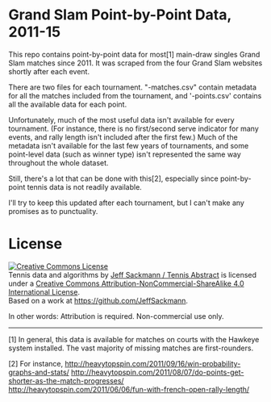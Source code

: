 # Grand Slam Point-by-Point Data, 2011-15

This repo contains point-by-point data for most[1] main-draw singles Grand Slam matches since 2011. It was scraped from the four Grand Slam websites shortly after each event.

There are two files for each tournament. "-matches.csv" contain metadata for all the matches included from the tournament, and '-points.csv' contains all the available data for each point. 

Unfortunately, much of the most useful data isn't available for every tournament. (For instance, there is no first/second serve indicator for many events, and rally length isn't included after the first few.) Much of the metadata isn't available for the last few years of tournaments, and some point-level data (such as winner type) isn't represented the same way throughout the whole dataset.

Still, there's a lot that can be done with this[2], especially since point-by-point tennis data is not readily available.

I'll try to keep this updated after each tournament, but I can't make any promises as to punctuality.

# License

<a rel="license" href="http://creativecommons.org/licenses/by-nc-sa/4.0/"><img alt="Creative Commons License" style="border-width:0" src="https://i.creativecommons.org/l/by-nc-sa/4.0/88x31.png" /></a><br /><span xmlns:dct="http://purl.org/dc/terms/" href="http://purl.org/dc/dcmitype/Dataset" property="dct:title" rel="dct:type">Tennis data and algorithms</span> by <a xmlns:cc="http://creativecommons.org/ns#" href="http://www.tennisabstract.com/" property="cc:attributionName" rel="cc:attributionURL">Jeff Sackmann / Tennis Abstract</a> is licensed under a <a rel="license" href="http://creativecommons.org/licenses/by-nc-sa/4.0/">Creative Commons Attribution-NonCommercial-ShareAlike 4.0 International License</a>.<br />Based on a work at <a xmlns:dct="http://purl.org/dc/terms/" href="https://github.com/JeffSackmann" rel="dct:source">https://github.com/JeffSackmann</a>.

In other words: Attribution is required. Non-commercial use only.

---

[1] In general, this data is available for matches on courts with the Hawkeye system installed. The vast majority of missing matches are first-rounders.

[2] For instance,
http://heavytopspin.com/2011/09/16/win-probability-graphs-and-stats/
http://heavytopspin.com/2011/08/07/do-points-get-shorter-as-the-match-progresses/
http://heavytopspin.com/2011/06/06/fun-with-french-open-rally-length/
